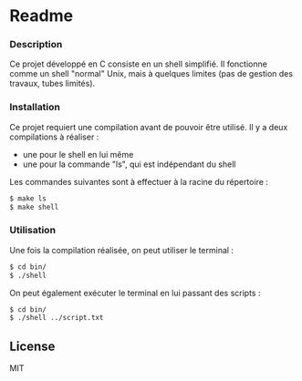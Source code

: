 # Readme


### Description

Ce projet développé en C consiste en un shell simplifié. Il fonctionne comme un shell "normal" Unix, mais à quelques limites (pas de gestion des travaux, tubes limités).

### Installation

Ce projet requiert une compilation avant de pouvoir être utilisé. Il y a deux compilations à réaliser :
* une pour le shell en lui même
* une pour la commande "ls", qui est indépendant du shell

Les commandes suivantes sont à effectuer à la racine du répertoire :

```sh
$ make ls
$ make shell
```

### Utilisation
Une fois la compilation réalisée, on peut utiliser le terminal :

```sh
$ cd bin/
$ ./shell
```

On peut également exécuter le terminal en lui passant des scripts :

```sh
$ cd bin/
$ ./shell ../script.txt
```

License
----

MIT
